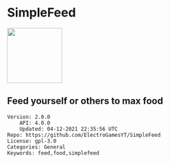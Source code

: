 # SimpleFeed
<img src="https://raw.githubusercontent.com/ElectroGamesYT/SimpleFeed/88167a82b789b1d2c41e500b49a1e92a72e15e5b/icon.png" width="128" height="128" />

## Feed yourself or others to max food
```properties
Version: 2.0.0
    API: 4.0.0
    Updated: 04-12-2021 22:35:56 UTC
Repo: https://github.com/ElectroGamesYT/SimpleFeed
License: gpl-3.0
Categories: General
Keywords: feed,food,simplefeed
```